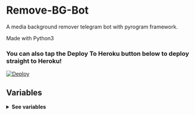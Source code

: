 # Remove-BG-Bot

A media background remover telegram bot with pyrogram framework.

Made with Python3

### You can also tap the Deploy To Heroku button below to deploy straight to Heroku!

[![Deploy](https://www.herokucdn.com/deploy/button.svg)](https://www.heroku.com/deploy?template=https://github.com/AsuranJ/Background-Remover/)

## Variables

<details>
  <summary><b>See variables</b></summary>
<br/>

- `API_HASH` Your API Hash from my.telegram.org
- `API_ID` Your API ID from my.telegram.org
- `BOT_TOKEN` Your bot token from @BotFather
- `REMOVEBG_API` Your remove bg api from removebg.com/api 
- `UNSCREEN_API` Your unscreen api from api.unscreen.com

</details>
